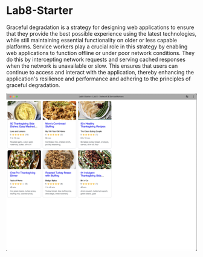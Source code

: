 # Lab8-Starter

Graceful degradation is a strategy for designing web applications to ensure that they provide the best possible experience using the latest technologies, while still maintaining essential functionality on older or less capable platforms. Service workers play a crucial role in this strategy by enabling web applications to function offline or under poor network conditions. They do this by intercepting network requests and serving cached responses when the network is unavailable or slow. This ensures that users can continue to access and interact with the application, thereby enhancing the application's resilience and performance and adhering to the principles of graceful degradation.

![alt text](pwa.png)